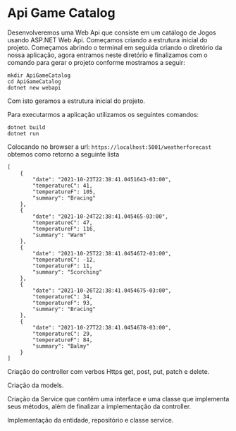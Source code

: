 # Api Game Catalog

Desenvolveremos uma Web Api que consiste em um catálogo de Jogos usando ASP.NET Web Api. Começamos criando a estrutura inicial do projeto. Começamos abrindo o terminal em seguida criando o diretório da nossa aplicação, agora entramos neste diretório e finalizamos com o comando para gerar o projeto conforme mostramos a seguir:

```
mkdir ApiGameCatalog
cd ApiGameCatalog
dotnet new webapi
```
Com isto geramos a estrutura inicial do projeto.

Para executarmos a aplicação utilizamos os seguintes comandos:
```
dotnet build
dotnet run
```
Colocando no browser a url: ```https://localhost:5001/weatherforecast``` obtemos como retorno a seguinte lista
```
[
    {
        "date": "2021-10-23T22:38:41.0451643-03:00",
        "temperatureC": 41,
        "temperatureF": 105,
        "summary": "Bracing"
    },
    {
        "date": "2021-10-24T22:38:41.045465-03:00",
        "temperatureC": 47,
        "temperatureF": 116,
        "summary": "Warm"
    },
    {
        "date": "2021-10-25T22:38:41.0454672-03:00",
        "temperatureC": -12,
        "temperatureF": 11,
        "summary": "Scorching"
    },
    {
        "date": "2021-10-26T22:38:41.0454675-03:00",
        "temperatureC": 34,
        "temperatureF": 93,
        "summary": "Bracing"
    },
    {
        "date": "2021-10-27T22:38:41.0454678-03:00",
        "temperatureC": 29,
        "temperatureF": 84,
        "summary": "Balmy"
    }
]
```

Criação do controller com verbos Https get, post, put, patch e delete.

Criação da models.

Criação da Service que contêm uma interface e uma classe que implementa seus métodos, além de finalizar a implementação da controller.

Implementação da entidade, repositório e classe service.
